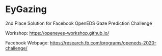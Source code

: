 # EyGazing
2nd Place Solution for Facebook OpenEDS Gaze Prediction Challenge

Workshop: https://openeyes-workshop.github.io/

Facebook Webpage: https://research.fb.com/programs/openeds-2020-challenge/
